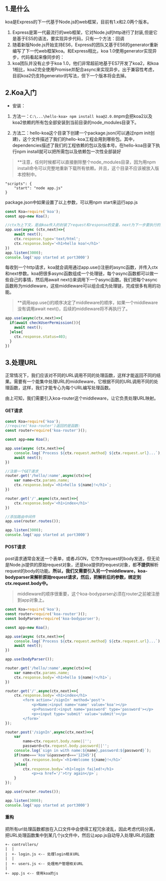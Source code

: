 ## 1.是什么
koa是Express的下一代基于Node.js的web框架，目前有1.x和2.0两个版本。

1. Express是第一代最流行的web框架，它对Node.js的http进行了封装,但是它是基于ES5的语法，要实现异步代码，只有一个方法：回调
2. 随着新版Node.js开始支持ES6，Express的团队又基于ES6的generator重新编写了下一代web框架koa。和Express相比，koa 1.0使用generator实现异步，代码看起来像同步的：
3. koa团队并没有止步于koa 1.0，他们非常超前地基于ES7开发了koa2，和koa 1相比，koa2完全使用Promise并配合async来实现异步。出于兼容性考虑，目前koa2仍支持generator的写法，但下一个版本将会去掉。

## 2.Koa入门
* 安装：
1. 方法一：```C:\...\hello-koa> npm install koa@2.0.0```npm会把koa2以及koa2依赖的所有包全部安装到当前目录的node_modules目录下。

2. 方法二：hello-koa这个目录下创建一个package.json(可以通过npm init创建)，这个文件描述了我们的hello-koa工程会用到哪些包。其中，dependencies描述了我们的工程依赖的包以及版本号。在hello-koa目录下执行npm install就可以把所需包以及依赖包一次性全部装好

> **注意，任何时候都可以直接删除整个node_modules目录，因为用npm install命令可以完整地重新下载所有依赖。并且，这个目录不应该被放入版本控制中。

```
"scripts": {
    "start": "node app.js"
}
```
package.json中如果设置了以上参数，可以用npm start来运行app.js

```javascript
const Koa=require('koa');
const app=new Koa();

//ctx为上下文，是由koa传入的封装了request和response的变量，next为下一步要执行的异步函数
app.use(async (ctx,next)=>{
    await next();
    ctx.response.type='text/html';
    ctx.response.body='<h1>hello koa!</h1>'
})
app.listen(3000);
console.log('app started at port3000')
```
每收到一个http请求，koa就会调用通过app.use()注册的async函数，并传入ctx和next参数。koa把很多async函数组成一个处理链，每个async函数都可以做一些自己的事情，然后用await next()来调用下一个async函数。我们把每个async函数称为middleware，这些middleware可以组合成为处理链，完成很多有用的功能。
> **调用app.use()的顺序决定了middleware的顺序，如果一个middleware没有调用await next()，后续的middleware将不再执行了。
```JavaScript
app.use(async(ctx,next)=>{
  if(await checkUserPermission()){
    await next();
  }else{
    ctx.response.status=403;
  }
})
```

## 3.处理URL
正常情况下，我们应该对不同的URL调用不同的处理函数，这样才能返回不同的结果。需要有一个能集中处理URL的middleware，它根据不同的URL调用不同的处理函数，这样，我们才能专心为每个URL编写处理函数。

由上可知，我们需要引入koa-router这个middleware，让它负责处理URL映射。
#### GET请求
```JavaScript
const Koa=require('koa');
//require('koa-router')返回的是函数:
const router=require('koa-router')();

const app=new Koa();

app.use(async (ctx,next)=>{
    console.log(`Process ${ctx.request.method} ${ctx.request.url}...`);
    await next();
})

//注册一个GET请求
router.get('/hello/:name',async(ctx)=>{
    var name=ctx.params.name;
    ctx.response.body=`<h1>hello ${name}!</h1>`;
})

router.get('/',async(ctx,next)=>{
    ctx.response.body='<h1>index</h1>'
})

//添加路由中间件
app.use(router.routes());

app.listen(3000);
console.log('app started at port3000')
```
#### POST请求
post请求通常会发送一个表单，或者JSON，它作为request的body发送，但无论是Node.js提供的原始request对象，还是koa提供的request对象，都**不提供**解析request的body的功能。**所以，我们又需要引入另一个middleware，koa-bodyparser来解析原始request请求，然后，把解析后的参数，绑定到ctx.request.body中。**
> middleware的顺序很重要，这个koa-bodyparser必须在router之前被注册到app对象上。
```javascript
const Koa=require('koa');
const router=require('koa-router')();
const bodyParser=require('koa-bodyparser');

const app=new Koa();

app.use(async (ctx,next)=>{
    console.log(`Process ${ctx.request.method} ${ctx.request.url}...`);
    await next();
})

app.use(bodyParser());

router.get('/hello/:name',async(ctx)=>{
    var name=ctx.params.name;
    ctx.response.body=`<h1>hello ${name}!</h1>`;
})

router.get('/',async(ctx,next)=>{
    ctx.response.body=`<h1>index</h1>
        <form action='/signIn' method='post'>
            <p>Name:<input name='name' value='koa'></p>
            <p>Password:<input name='password' type='password'></p>
            <p><input type='submit' value='submit'></p>
        </form>`
});

router.post('/signIn',async(ctx,next)=>{
    var
        name=ctx.request.body.name||'';
        password=ctx.request.body.password||'';
    console.log(`sign in with name:${name},password:${password}`);
    if(name==='koa'&&password==='12345'){
        ctx.response.body=`<h1>Welcome ${name}!</h1>`
    }else{
        ctx.response.body=`<h1>login failed!</h1>
            <p><a href='/'>try again</p>`;
    }
});

app.use(router.routes());

app.listen(3000);
console.log('app started at port3000')
```
#### 重构
把所有url处理函数都放在入口文件中会使得工程冗余凌乱，因此考虑代码分离，把URL处理函数集中到某几个js文件中，然后让app.js自动导入处理URL的函数
```
+- controllers/
|  |
|  +- login.js <-- 处理login相关URL
|  |
|  +- users.js <-- 处理用户管理相关URL
|
+- app.js <-- 使用koa的js
```
